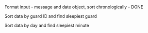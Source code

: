 Format input - message and date object, sort chronologically - DONE

Sort data by guard ID and find sleepiest guard

Sort data by day and find sleepiest minute
